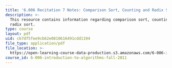```yaml
---
title: '6.006 Recitation 7 Notes: Comparison Sort, Counting and Radix Sort'
description: >-
  This resource contains information regarding comparison sort, counting and
  radix sort.
type: course
layout: pdf
uid: cb7df5fee9cb62e0810616491cdd1194
file_type: application/pdf
file_location: >-
  https://open-learning-course-data-production.s3.amazonaws.com/6-006-introduction-to-algorithms-fall-2011/cb7df5fee9cb62e0810616491cdd1194_MIT6_006F11_rec07.pdf
course_id: 6-006-introduction-to-algorithms-fall-2011
---
```

